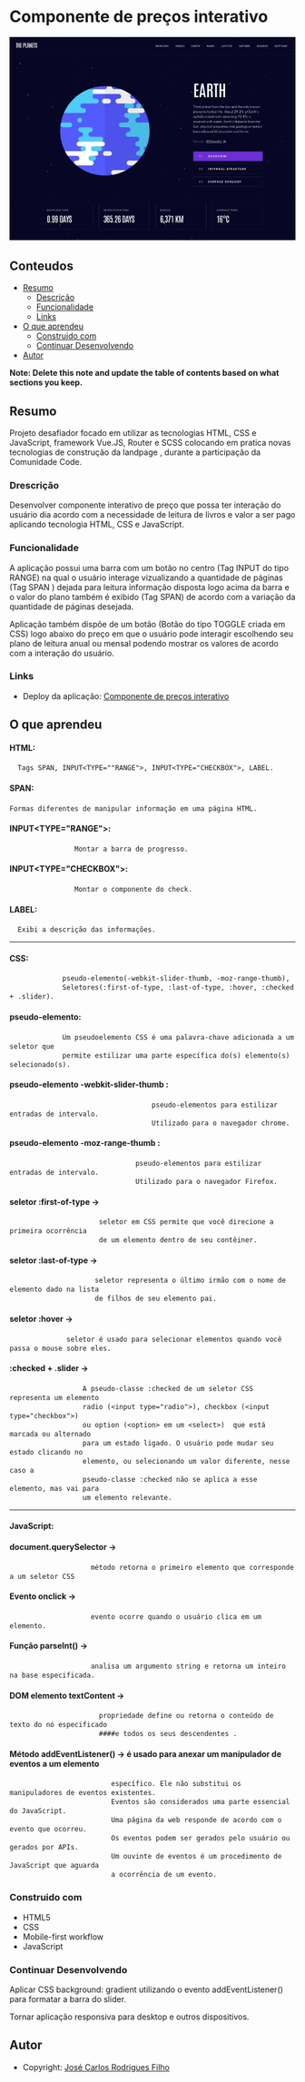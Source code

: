 # Componente de preços interativo

![Componente de preços interativo](/src/assets/Projeto_Desafio.jpg)

## Conteudos

- [Resumo](#Resumo)
  - [Descrição](#Descrição)
  - [Funcionalidade](#Funcionalidade)
  - [Links](#links)
- [O que aprendeu](#O-que-aprendeu)
  - [Construido com](#Construido-com)
  - [Continuar Desenvolvendo](#continuar-desenvolvendo)
- [Autor](#autor)

**Note: Delete this note and update the table of contents based on what sections you keep.**

## Resumo

Projeto desafiador focado em utilizar as tecnologias HTML, CSS e JavaScript,
framework Vue.JS, Router e SCSS colocando em pratica novas tecnologias
de construção da landpage , durante a participação da Comunidade Code.   

### Drescrição

Desenvolver componente interativo de preço que possa ter interação do usuário dia acordo
com a necessidade de leitura de livros e valor a ser pago aplicando tecnologia HTML, CSS e JavaScript.

### Funcionalidade

A aplicação possui uma barra com um botão no centro (Tag INPUT do tipo RANGE) na qual o usuário interage
vizualizando a quantidade de páginas (Tag SPAN ) dejada para leitura informação disposta logo acima da barra
e o valor do plano também é exibido (Tag SPAN) de acordo com a variação da quantidade de páginas desejada.

Aplicação também dispõe de um botão (Botão do tipo TOGGLE criada em CSS) logo abaixo do preço em que o usuário pode interagir escolhendo
seu plano de leitura anual ou mensal podendo mostrar os valores de acordo com a interação do usuário.


### Links

- Deploy da aplicação: [Componente de preços interativo](https://jose-calos-componente-preco-interativo.netlify.app/)

## O que aprendeu

#### HTML:
      Tags SPAN, INPUT<TYPE=""RANGE">, INPUT<TYPE="CHECKBOX">, LABEL.

#### SPAN: 
    Formas diferentes de manipular informação em uma página HTML. 
#### INPUT<TYPE="RANGE">: 
                    Montar a barra de progresso.
#### INPUT<TYPE="CHECKBOX">: 
                    Montar o componente do check.
#### LABEL: 
      Exibi a descrição das informações.
______________________________________________________________________

#### CSS: 
                 pseudo-elemento(-webkit-slider-thumb, -moz-range-thumb), 
                 Seletores(:first-of-type, :last-of-type, :hover, :checked + .slider).

#### pseudo-elemento: 
                 Um pseudoelemento CSS é uma palavra-chave adicionada a um seletor que 
                 permite estilizar uma parte específica do(s) elemento(s) selecionado(s).

#### pseudo-elemento -webkit-slider-thumb : 
                                       pseudo-elementos para estilizar entradas de intervalo. 
                                       Utilizado para o navegador chrome.

#### pseudo-elemento -moz-range-thumb : 
                                   pseudo-elementos para estilizar entradas de intervalo. 
                                   Utilizado para o navegador Firefox.

#### seletor :first-of-type -> 
                          seletor em CSS permite que você direcione a primeira ocorrência 
                          de um elemento dentro de seu contêiner.

#### seletor :last-of-type -> 
                         seletor representa o último irmão com o nome de elemento dado na lista 
                         de filhos de seu elemento pai.

#### seletor :hover -> 
                  seletor é usado para selecionar elementos quando você passa o mouse sobre eles.

#### :checked + .slider -> 
                      A pseudo-classe :checked de um seletor CSS representa um elemento 
                      radio (<input type="radio">), checkbox (<input type="checkbox">) 
                      ou option (<option> em um <select>)  que está marcada ou alternado 
                      para um estado ligado. O usuário pode mudar seu estado clicando no 
                      elemento, ou selecionando um valor diferente, nesse caso a 
                      pseudo-classe :checked não se aplica a esse elemento, mas vai para
                      um elemento relevante.
______________________________________________________________________

#### JavaScript:

#### document.querySelector -> 
                        método retorna o primeiro elemento que corresponde a um seletor CSS

#### Evento onclick -> 
                        evento ocorre quando o usuário clica em um elemento.

#### Função parseInt() -> 
                        analisa um argumento string e retorna um inteiro na base especificada.

#### DOM elemento textContent -> 
                          propriedade define ou retorna o conteúdo de texto do nó especificado
                          ####e todos os seus descendentes .

#### Método addEventListener() -> é usado para anexar um manipulador de eventos a um elemento 
                             específico. Ele não substitui os manipuladores de eventos existentes. 
                             Eventos são considerados uma parte essencial do JavaScript. 
                             Uma página da web responde de acordo com o evento que ocorreu. 
                             Os eventos podem ser gerados pelo usuário ou gerados por APIs. 
                             Um ouvinte de eventos é um procedimento de JavaScript que aguarda 
                             a ocorrência de um evento.

### Construido com

- HTML5
- CSS 
- Mobile-first workflow
- JavaScript


### Continuar Desenvolvendo

Aplicar CSS background: gradient  utilizando o evento addEventListener() para formatar a barra
do slider.

Tornar aplicação responsiva para desktop e outros dispositivos.

## Autor

- Copyright: [José Carlos Rodrigues Filho](https://jose-calos-componente-preco-interativo.netlify.app/)